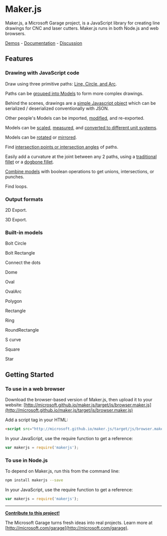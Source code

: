 # Maker.js

Maker.js, a Microsoft Garage project, is a JavaScript library for creating line drawings for CNC and laser cutters. Maker.js runs in both Node.js and web browsers.

[Demos](http://microsoft.github.io/maker.js/demos/) - [Documentation](http://microsoft.github.io/maker.js/docs/) - [Discussion](https://gitter.im/Microsoft/maker.js?utm_source=badge&utm_medium=badge&utm_campaign=pr-badge&utm_content=badge)

## Features

### Drawing with JavaScript code

Draw using three primitive paths: [Line, Circle, and Arc](http://microsoft.github.io/maker.js/docs/basic-drawing/#Paths).

Paths can be [grouped into Models](http://microsoft.github.io/maker.js/docs/basic-drawing/#Models) to form more complex drawings.

Behind the scenes, drawings are a [simple Javascript object](http://microsoft.github.io/maker.js/docs/basic-drawing/#It%27s%20Just%20JSON) which can be serialized / deserialized conventionally with JSON.

Other people's Models can be imported, [modified](http://microsoft.github.io/maker.js/docs/intermediate-drawing/#Modifying%20models), and re-exported.

Models can be [scaled](http://microsoft.github.io/maker.js/docs/intermediate-drawing/#Scaling), [measured](http://microsoft.github.io/maker.js/docs/api/modules/makerjs.measure.html#modelextents), and [converted to different unit systems](http://microsoft.github.io/maker.js/docs/basic-drawing/#Units).

Models can be [rotated](http://microsoft.github.io/maker.js/docs/intermediate-drawing/#Rotating) or [mirrored](http://microsoft.github.io/maker.js/docs/intermediate-drawing/#Mirroring).

Find [intersection points or intersection angles](http://microsoft.github.io/maker.js/docs/api/modules/makerjs.path.html#intersection) of paths.

Easily add a curvature at the joint between any 2 paths, using a [traditional fillet](http://microsoft.github.io/maker.js/docs/api/modules/makerjs.path.html#fillet) or a [dogbone fillet](http://microsoft.github.io/maker.js/docs/api/modules/makerjs.path.html#dogbone).

[Combine models](http://microsoft.github.io/maker.js/docs/api/modules/makerjs.model.html#combine) with boolean operations to get unions, intersections, or punches.

Find loops.

### Output formats

2D Export.

3D Export.

### Built-in models

Bolt Circle

Bolt Rectangle

Connect the dots

Dome

Oval

OvalArc

Polygon

Rectangle

Ring

RoundRectangle

S curve

Square

Star

## Getting Started

### To use in a web browser

Download the browser-based version of Maker.js, then upload it to your website:
[http://microsoft.github.io/maker.js/target/js/browser.maker.js](http://microsoft.github.io/maker.js/target/js/browser.maker.js)

Add a script tag in your HTML:
```html
<script src="http://microsoft.github.io/maker.js/target/js/browser.maker.js" type="text/javascript"></script>
```

In your JavaScript, use the require function to get a reference:
 
```javascript
var makerjs = require('makerjs');
```

### To use in Node.js

To depend on Maker.js, run this from the command line:
```bash
npm install makerjs --save
```

In your JavaScript, use the require function to get a reference:
 
```javascript
var makerjs = require('makerjs');
```

---

**[Contribute to this project!](CONTRIBUTING.md)**

The Microsoft Garage turns fresh ideas into real projects. Learn more at [http://microsoft.com/garage](http://microsoft.com/garage).

